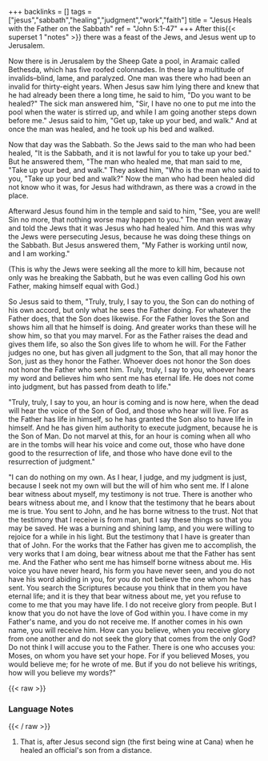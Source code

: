 +++
backlinks = []
tags = ["jesus","sabbath","healing","judgment","work","faith"]
title = "Jesus Heals with the Father on the Sabbath"
ref = "John 5:1-47"
+++
After this{{< superset 1 "notes" >}} there was a feast of the Jews, and Jesus went up to Jerusalem.

Now there is in Jerusalem by the Sheep Gate a pool, in Aramaic called Bethesda, which has five roofed colonnades. In these lay a multitude of invalids–blind, lame, and paralyzed. One man was there who had been an invalid for thirty-eight years. When Jesus saw him lying there and knew that he had already been there a long time, he said to him, "Do you want to be healed?" The sick man answered him, "Sir, I have no one to put me into the pool when the water is stirred up, and while I am going another steps down before me." Jesus said to him, "Get up, take up your bed, and walk." And at once the man was healed, and he took up his bed and walked.

Now that day was the Sabbath. So the Jews said to the man who had been healed, "It is the Sabbath, and it is not lawful for you to take up your bed." But he answered them, "The man who healed me, that man said to me, "Take up your bed, and walk." They asked him, "Who is the man who said to you, "Take up your bed and walk?" Now the man who had been healed did not know who it was, for Jesus had withdrawn, as there was a crowd in the place.

Afterward Jesus found him in the temple and said to him, "See, you are well! Sin no more, that nothing worse may happen to you." The man went away and told the Jews that it was Jesus who had healed him. And this was why the Jews were persecuting Jesus, because he was doing these things on the Sabbath. But Jesus answered them, "My Father is working until now, and I am working."

(This is why the Jews were seeking all the more to kill him, because not only was he breaking the Sabbath, but he was even calling God his own Father, making himself equal with God.)

So Jesus said to them, "Truly, truly, I say to you, the Son can do nothing of his own accord, but only what he sees the Father doing. For whatever the Father does, that the Son does likewise. For the Father loves the Son and shows him all that he himself is doing. And greater works than these will he show him, so that you may marvel. For as the Father raises the dead and gives them life, so also the Son gives life to whom he will. For the Father judges no one, but has given all judgment to the Son, that all may honor the Son, just as they honor the Father. Whoever does not honor the Son does not honor the Father who sent him. Truly, truly, I say to you, whoever hears my word and believes him who sent me has eternal life. He does not come into judgment, but has passed from death to life."

"Truly, truly, I say to you, an hour is coming and is now here, when the dead will hear the voice of the Son of God, and those who hear will live. For as the Father has life in himself, so he has granted the Son also to have life in himself. And he has given him authority to execute judgment, because he is the Son of Man. Do not marvel at this, for an hour is coming when all who are in the tombs will hear his voice and come out, those who have done good to the resurrection of life, and those who have done evil to the resurrection of judgment."

"I can do nothing on my own. As I hear, I judge, and my judgment is just, because I seek not my own will but the will of him who sent me. If I alone bear witness about myself, my testimony is not true. There is another who bears witness about me, and I know that the testimony that he bears about me is true. You sent to John, and he has borne witness to the trust. Not that the testimony that I receive is from man, but I say these things so that you may be saved. He was a burning and shining lamp, and you were willing to rejoice for a while in his light. But the testimony that I have is greater than that of John. For the works that the Father has given me to accomplish, the very works that I am doing, bear witness about me that the Father has sent me. And the Father who sent me has himself borne witness about me. His voice you have never heard, his form you have never seen, and you do not have his word abiding in you, for you do not believe the one whom he has sent. You search the Scriptures because you think that in them you have eternal life; and it is they that bear witness about me, yet you refuse to come to me that you may have life. I do not receive glory from people. But I know that you do not have the love of God within you. I have come in my Father's name, and you do not receive me. If another comes in his own name, you will receive him. How can you believe, when you receive glory from one another and do not seek the glory that comes from the only God? Do not think I will accuse you to the Father. There is one who accuses you: Moses, on whom you have set your hope. For if you believed Moses, you would believe me; for he wrote of me. But if you do not believe his writings, how will you believe my words?"

{{< raw >}} <h3 id="notes">Language Notes</h3> {{< / raw >}}
1. That is, after Jesus second sign (the first being wine at Cana) when he healed an official's son from a distance.
